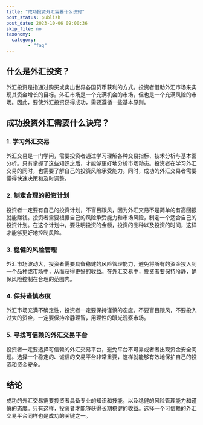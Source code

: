 ```yaml
---
title: "成功投资外汇需要什么诀窍"
post_status: publish
post_date: 2023-10-06 09:00:36
skip_file: no
taxonomy:
  category:
        - "faq"
---
```


## 什么是外汇投资？

外汇投资是指通过购买或卖出世界各国货币获利的方式。投资者借助外汇市场来实现其资金增长的目标。外汇市场是一个充满机会的市场，但也是一个充满风险的市场。因此，要使外汇投资获得成功，需要遵循一些基本原则。

## 成功投资外汇需要什么诀窍？

### 1. 学习外汇交易

外汇交易是一门学问，需要投资者通过学习理解各种交易指标、技术分析与基本面分析。只有掌握了这些知识之后，才能够更好地分析市场动态。投资者在学习外汇交易的同时，也需要了解自己的投资风险承受能力。同时，成功的外汇交易者需要懂得快速决策和及时调整。

### 2. 制定合理的投资计划

投资者一定要有自己的投资计划，不盲目跟风，因为外汇交易不是简单的有高回报就能赚钱。投资者需要根据自己的风险承受能力和市场风险，制定一个适合自己的投资计划。在这个计划中，要注明投资的金额，投资的品种以及投资的时间，这样才能够更好地控制风险。

### 3. 稳健的风险管理

外汇市场波动大，投资者需要具备稳健的风险管理能力，避免将所有的资金投入到一个品种或市场中，从而获得更好的收益。在外汇交易中，投资者要保持冷静，确保风险控制在合理的范围内。

### 4. 保持谨慎态度

外汇市场充满不确定性，投资者一定要保持谨慎的态度。不要盲目跟风，不要投入过大的资金，一定要保持冷静理智，用理性的眼光观察市场。

### 5. 寻找可信赖的外汇交易平台

投资者一定要选择可信赖的外汇交易平台，避免平台不可靠或者者出现资金安全问题。选择一个稳定的、诚信的交易平台非常重要，这样就能够有效地保护自己的投资和资金安全。

## 结论

成功的外汇交易需要投资者具备专业的知识和技能，以及稳健的风险管理能力和谨慎的态度。只有这样，投资者才能够获得长期稳健的收益。选择一个可信赖的外汇交易平台同样也是成功的关键之一。
